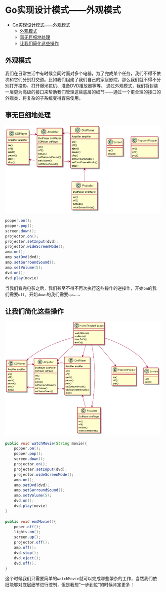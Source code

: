 # Go实现设计模式——外观模式
- [Go实现设计模式——外观模式](#go实现设计模式外观模式)
  - [外观模式](#外观模式)
  - [事无巨细地处理](#事无巨细地处理)
  - [让我们简化这些操作](#让我们简化这些操作)
## 外观模式

我们在日常生活中有时候会同时面对多个电器，为了完成某个任务，我们不得不依次和它们分别打交道。比如我们组建了我们自己的家庭影院，那么我们就不得不分别打开投影、打开爆米花机、准备DVD播放器等等。
通过外观模式，我们将封装一层更为高级的接口来帮助我们管理这些底层的细节——通过一个更合理的接口的外观类，将复杂的子系统变得容易使用。

## 事无巨细地处理
![allcomponent](../../out/uml/structural/facade_pattern/manyComponent.png)

```java
popper.on();
popper.pop();
screen.down();
projector.on();
projecter.setInput(dvd);
projector.wideScreenMode();
amp.on();
amp.setDvd(dvd);
amp.setSurroundSound();
amp.setVolume(5);
dvd.on();
dvd.play(movie)
```
当我们看完电影之后，我们甚至不得不再次执行这些操作的逆操作，开始`on`的我们需要`off`，开始`down`的我们需要`up`……
## 让我们简化这些操作
![componentInFacade](../../out/uml/structural/facade_pattern/componentInFacade.png)

```java
public void watchMovie(String movie){
    popper.on();
    popper.pop();
    screen.down();
    projector.on();
    projecter.setInput(dvd);
    projector.wideScreenMode();
    amp.on();
    amp.setDvd(dvd);
    amp.setSurroundSound();
    amp.setVolume(5);
    dvd.on();
    dvd.play(movie)
}

public void endMovie(){
    poper.off();
    lights.on();
    screen.up();
    projector.off();
    amp.off();
    dvd.stop();
    dvd.eject();
    dvd.off();
}

```

这个时候我们只需要简单的`watchMovie`就可以完成哪些繁杂的工作，当然我们依旧能够对底层细节进行控制，但是我想“一步到位”的时候肯定更多！